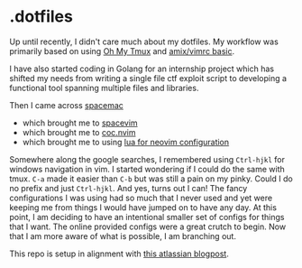 # .dotfiles
Up until recently, I didn't care much about my dotfiles. 
My workflow was primarily based on using 
[Oh My Tmux](https://github.com/gpakosz/.tmux) and 
[amix/vimrc basic](https://github.com/amix/vimrc).

I have also started coding in Golang for an internship project which 
has shifted my needs from writing a single file ctf exploit script
to developing a functional tool spanning multiple files and libraries.

Then I came across [spacemac](https://www.spacemacs.org/) 
- which brought me to [spacevim](https://spacevim.org/)
- which brought me to [coc.nvim](https://github.com/neoclide/coc.nvim)
- which brought me to using [lua for neovim configuration][neovim-lua]

Somewhere along the google searches, I remembered using `Ctrl-hjkl` for windows
navigation in vim. I started wondering if I could do the same with tmux.
`C-a` made it easier than `C-b` but was still a pain on my pinky.
Could I do no prefix and just `Ctrl-hjkl`. And yes, turns out I can!
The fancy configurations I was using had so much that I never used and
yet were keeping me from things I would have jumped on to have any day.
At this point, I am deciding to have an intentional smaller set of configs
for things that I want. The online provided configs were a great crutch
to begin. Now that I am more aware of what is possible, I am branching out.

This repo is setup in alignment with [this atlassian blogpost][atlassian-dotfiles].

[neovim-lua]: https://neovim.io/doc/user/lua.html

[atlassian-dotfiles]: https://www.atlassian.com/git/tutorials/dotfiles
